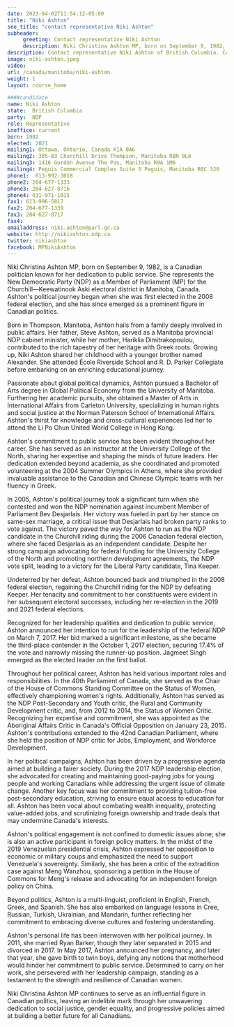 ```yaml
---
date: 2023-04-02T11:54:12-05:00
title: "Niki Ashton"
seo_title: "contact representative Niki Ashton"
subheader:
     greeting: Contact representative Niki Ashton
     description: Niki Christina Ashton MP, born on September 9, 1982, is a Canadian politician known for her dedication to public service. She represents the New Democratic Party (NDP) as a Member of Parliament (MP) for the Churchill—Keewatinook Aski electoral district in Manitoba, Canada. Ashton's political journey began when she was first elected in the 2008 federal election, and she has since emerged as a prominent figure in Canadian politics.
description: Contact representative Niki Ashton of British Columbia. Contact information for Niki Ashton includes email address, phone number, and mailing address.
image: niki-ashton.jpeg
video:
url: /canada/manitoba/niki-ashton
weight: 1
layout: course_home

####candidate
name: Niki Ashton
state:	British Columbia
party:	NDP
role: Representative
inoffice: current
born: 1982
elected: 2021
mailing1: Ottawa, Ontario, Canada K1A 0A6
mailing2: 305-83 Churchill Drive Thompson, Manitoba R8N 0L6
mailing3: 1416 Gordon Avenue The Pas, Manitoba R9A 1M6
mailing4: Peguis Commercial Complex Suite 5 Peguis, Manitoba R0C 3J0
phone1:  613-992-3018
phone2: 204-677-1333
phone3: 204-627-8716
phone4: 431-971-1015
fax1: 613-996-5817
fax2: 204-677-1339
fax3: 204-627-8717
fax4:
emailaddress: niki.ashton@parl.gc.ca
website: http://nikiashton.ndp.ca
twitter: nikiashton
facebook: MPNikiAshton
---
```


Niki Christina Ashton MP, born on September 9, 1982, is a Canadian politician known for her dedication to public service. She represents the New Democratic Party (NDP) as a Member of Parliament (MP) for the Churchill—Keewatinook Aski electoral district in Manitoba, Canada. Ashton's political journey began when she was first elected in the 2008 federal election, and she has since emerged as a prominent figure in Canadian politics.

Born in Thompson, Manitoba, Ashton hails from a family deeply involved in public affairs. Her father, Steve Ashton, served as a Manitoba provincial NDP cabinet minister, while her mother, Hariklia Dimitrakopoulou, contributed to the rich tapestry of her heritage with Greek roots. Growing up, Niki Ashton shared her childhood with a younger brother named Alexander. She attended École Riverside School and R. D. Parker Collegiate before embarking on an enriching educational journey.

Passionate about global political dynamics, Ashton pursued a Bachelor of Arts degree in Global Political Economy from the University of Manitoba. Furthering her academic pursuits, she obtained a Master of Arts in International Affairs from Carleton University, specializing in human rights and social justice at the Norman Paterson School of International Affairs. Ashton's thirst for knowledge and cross-cultural experiences led her to attend the Li Po Chun United World College in Hong Kong.

Ashton's commitment to public service has been evident throughout her career. She has served as an instructor at the University College of the North, sharing her expertise and shaping the minds of future leaders. Her dedication extended beyond academia, as she coordinated and promoted volunteering at the 2004 Summer Olympics in Athens, where she provided invaluable assistance to the Canadian and Chinese Olympic teams with her fluency in Greek.

In 2005, Ashton's political journey took a significant turn when she contested and won the NDP nomination against incumbent Member of Parliament Bev Desjarlais. Her victory was fueled in part by her stance on same-sex marriage, a critical issue that Desjarlais had broken party ranks to vote against. The victory paved the way for Ashton to run as the NDP candidate in the Churchill riding during the 2006 Canadian federal election, where she faced Desjarlais as an independent candidate. Despite her strong campaign advocating for federal funding for the University College of the North and promoting northern development agreements, the NDP vote split, leading to a victory for the Liberal Party candidate, Tina Keeper.

Undeterred by her defeat, Ashton bounced back and triumphed in the 2008 federal election, regaining the Churchill riding for the NDP by defeating Keeper. Her tenacity and commitment to her constituents were evident in her subsequent electoral successes, including her re-election in the 2019 and 2021 federal elections.

Recognized for her leadership qualities and dedication to public service, Ashton announced her intention to run for the leadership of the federal NDP on March 7, 2017. Her bid marked a significant milestone, as she became the third-place contender in the October 1, 2017 election, securing 17.4% of the vote and narrowly missing the runner-up position. Jagmeet Singh emerged as the elected leader on the first ballot.

Throughout her political career, Ashton has held various important roles and responsibilities. In the 40th Parliament of Canada, she served as the Chair of the House of Commons Standing Committee on the Status of Women, effectively championing women's rights. Additionally, Ashton has served as the NDP Post-Secondary and Youth critic, the Rural and Community Development critic, and, from 2012 to 2014, the Status of Women Critic. Recognizing her expertise and commitment, she was appointed as the Aboriginal Affairs Critic in Canada's Official Opposition on January 23, 2015. Ashton's contributions extended to the 42nd Canadian Parliament, where she held the position of NDP critic for Jobs, Employment, and Workforce Development.

In her political campaigns, Ashton has been driven by a progressive agenda aimed at building a fairer society. During the 2017 NDP leadership election, she advocated for creating and maintaining good-paying jobs for young people and working Canadians while addressing the urgent issue of climate change. Another key focus was her commitment to providing tuition-free post-secondary education, striving to ensure equal access to education for all. Ashton has been vocal about combating wealth inequality, protecting value-added jobs, and scrutinizing foreign ownership and trade deals that may undermine Canada's interests.

Ashton's political engagement is not confined to domestic issues alone; she is also an active participant in foreign policy matters. In the midst of the 2019 Venezuelan presidential crisis, Ashton expressed her opposition to economic or military coups and emphasized the need to support Venezuela's sovereignty. Similarly, she has been a critic of the extradition case against Meng Wanzhou, sponsoring a petition in the House of Commons for Meng's release and advocating for an independent foreign policy on China.

Beyond politics, Ashton is a multi-linguist, proficient in English, French, Greek, and Spanish. She has also embarked on language lessons in Cree, Russian, Turkish, Ukrainian, and Mandarin, further reflecting her commitment to embracing diverse cultures and fostering understanding.

Ashton's personal life has been interwoven with her political journey. In 2011, she married Ryan Barker, though they later separated in 2015 and divorced in 2017. In May 2017, Ashton announced her pregnancy, and later that year, she gave birth to twin boys, defying any notions that motherhood would hinder her commitment to public service. Determined to carry on her work, she persevered with her leadership campaign, standing as a testament to the strength and resilience of Canadian women.

Niki Christina Ashton MP continues to serve as an influential figure in Canadian politics, leaving an indelible mark through her unwavering dedication to social justice, gender equality, and progressive policies aimed at building a better future for all Canadians.
